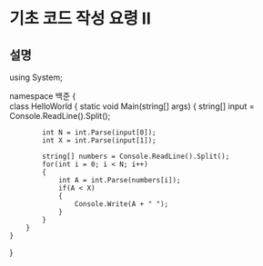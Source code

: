 # 기초 코드 작성 요령 II

## 설명

using System;

namespace 백준
{    
    class HelloWorld {
        static void Main(string[] args) {
            string[] input = Console.ReadLine().Split();
            
            int N = int.Parse(input[0]);
            int X = int.Parse(input[1]);

            string[] numbers = Console.ReadLine().Split();
            for(int i = 0; i < N; i++)
            {
                int A = int.Parse(numbers[i]);
                if(A < X)
                {
                    Console.Write(A + " ");
                }
            }
        }
    }
}
